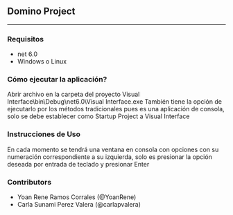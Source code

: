 ## Domino Project
-------     
### Requisitos
- net 6.0
- Windows o Linux
### Cómo ejecutar la aplicación?
Abrir archivo en la carpeta del proyecto Visual Interface\bin\Debug\net6.0\Visual Interface.exe
También tiene la opción de ejecutarlo por los métodos tradicionales pues es una aplicación de consola,
solo se debe establecer como Startup Project a Visual Interface
### Instrucciones de Uso
En cada momento se tendrá una ventana en consola con opciones con su numeración correspondiente a su izquierda,
solo es presionar la opción deseada por entrada de teclado y presionar Enter
### Contributors
* Yoan Rene Ramos Corrales (@YoanRene)
* Carla Sunami Perez Valera (@carlapvalera)
